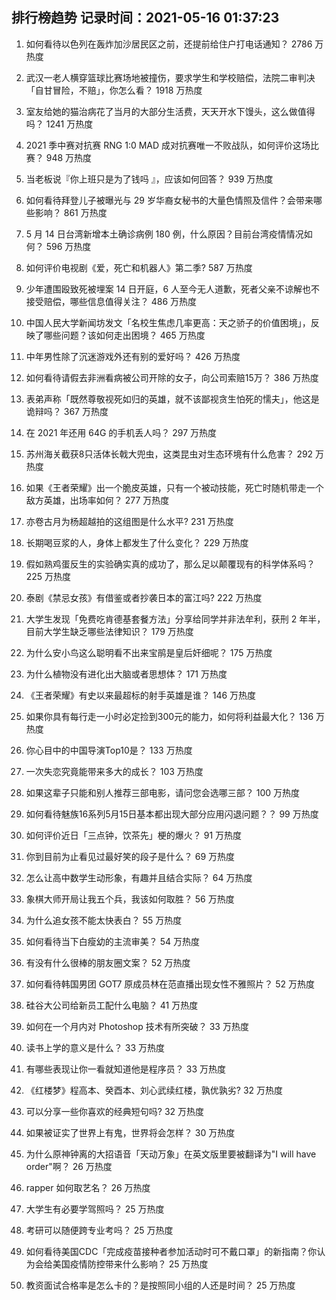
## 排行榜趋势 记录时间：2021-05-16 01:37:23
  
  1. 如何看待以色列在轰炸加沙居民区之前，还提前给住户打电话通知？ 2786 万热度
    
  2. 武汉一老人横穿篮球比赛场地被撞伤，要求学生和学校赔偿，法院二审判决「自甘冒险，不赔」，你怎么看？ 1918 万热度
    
  3. 室友给她的猫治病花了当月的大部分生活费，天天开水下馒头，这么做值得吗？ 1241 万热度
    
  4. 2021 季中赛对抗赛 RNG 1:0 MAD 成对抗赛唯一不败战队，如何评价这场比赛？ 948 万热度
    
  5. 当老板说『你上班只是为了钱吗 』，应该如何回答？ 939 万热度
    
  6. 如何看待拜登儿子被曝光与 29 岁华裔女秘书的大量色情照及信件？会带来哪些影响？ 861 万热度
    
  7. 5 月 14 日台湾新增本土确诊病例 180 例，什么原因？目前台湾疫情情况如何？ 596 万热度
    
  8. 如何评价电视剧《爱，死亡和机器人》第二季? 587 万热度
    
  9. 少年遭围殴致死被埋案 14 日开庭，6 人至今无人道歉，死者父亲不谅解也不接受赔偿，哪些信息值得关注？ 486 万热度
    
  10. 中国人民大学新闻坊发文「名校生焦虑几率更高：天之骄子的价值困境」，反映了哪些问题？该如何走出困境？ 465 万热度
    
  11. 中年男性除了沉迷游戏外还有别的爱好吗？ 426 万热度
    
  12. 如何看待请假去非洲看病被公司开除的女子，向公司索赔15万？ 386 万热度
    
  13. 表弟声称「既然尊敬视死如归的英雄，就不该鄙视贪生怕死的懦夫」，他这是诡辩吗？ 367 万热度
    
  14. 在 2021 年还用 64G 的手机丢人吗？ 297 万热度
    
  15. 苏州海关截获8只活体长戟大兜虫，这类昆虫对生态环境有什么危害？ 292 万热度
    
  16. 如果《王者荣耀》出一个脆皮英雄，只有一个被动技能，死亡时随机带走一个敌方英雄，出场率如何？ 277 万热度
    
  17. 亦卷古月为杨超越拍的这组图是什么水平? 231 万热度
    
  18. 长期喝豆浆的人，身体上都发生了什么变化？ 229 万热度
    
  19. 假如熟鸡蛋反生的实验确实真的成功了，那么足以颠覆现有的科学体系吗？ 225 万热度
    
  20. 泰剧《禁忌女孩》有借鉴或者抄袭日本的富江吗? 222 万热度
    
  21. 大学生发现「免费吃肯德基套餐方法」分享给同学并非法牟利，获刑 2 年半，目前大学生缺乏哪些法律知识？ 179 万热度
    
  22. 为什么安小鸟这么聪明看不出来宝鹃是皇后奸细呢？ 175 万热度
    
  23. 为什么植物没有进化出大脑或者思想体？ 171 万热度
    
  24. 《王者荣耀》有史以来最超标的射手英雄是谁？ 146 万热度
    
  25. 如果你具有每行走一小时必定捡到300元的能力，如何将利益最大化？ 136 万热度
    
  26. 你心目中的中国导演Top10是？ 133 万热度
    
  27. 一次失恋究竟能带来多大的成长？ 103 万热度
    
  28. 如果这辈子只能和别人推荐三部电影，请问您会选哪三部？ 100 万热度
    
  29. 如何看待魅族16系列5月15日基本都出现大部分应用闪退问题？？ 99 万热度
    
  30. 如何评价近日「三点钟，饮茶先」梗的爆火？ 91 万热度
    
  31. 你到目前为止看见过最好笑的段子是什么？ 69 万热度
    
  32. 怎么让高中数学生动形象，有趣并且结合实际？ 64 万热度
    
  33. 象棋大师开局让我五个兵，我该如何取胜？ 56 万热度
    
  34. 为什么追女孩不能太快表白？ 55 万热度
    
  35. 如何看待当下白瘦幼的主流审美？ 54 万热度
    
  36. 有没有什么很棒的朋友圈文案？ 52 万热度
    
  37. 如何看待韩国男团 GOT7 原成员林在范直播出现女性不雅照片？ 52 万热度
    
  38. 硅谷大公司给新员工配什么电脑？ 41 万热度
    
  39. 如何在一个月内对 Photoshop 技术有所突破？ 33 万热度
    
  40. 读书上学的意义是什么？ 33 万热度
    
  41. 有哪些表现让你一看就知道他是程序员？ 33 万热度
    
  42. 《红楼梦》程高本、癸酉本、刘心武续红楼，孰优孰劣? 32 万热度
    
  43. 可以分享一些你喜欢的经典短句吗? 32 万热度
    
  44. 如果被证实了世界上有鬼，世界将会怎样？ 30 万热度
    
  45. 为什么原神钟离的大招语音「天动万象」在英文版里要被翻译为"I will have order"啊？ 26 万热度
    
  46. rapper 如何取艺名？ 26 万热度
    
  47. 大学生有必要学驾照吗？ 25 万热度
    
  48. 考研可以随便跨专业考吗？ 25 万热度
    
  49. 如何看待美国CDC「完成疫苗接种者参加活动时可不戴口罩」的新指南？你认为会给美国疫情防控带来什么影响？ 25 万热度
    
  50. 教资面试合格率是怎么卡的？是按照同小组的人还是时间？ 25 万热度
    
